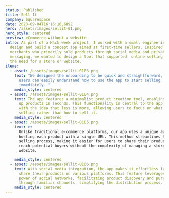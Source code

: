 ```yaml
---
status: Published
title: Sell It
company: Squarespace
date: 2023-09-04T16:16:10.689Z
hero: /assets/images/sellit-01.png
hero_style: centered
preview: eCommerce without a website
intro: As part of a Hack week project, I worked with a small engineering team to
  design and build a concept app aimed at first-time sellers. Inspired by
  merchants who primarily sold products through social media and private
  messaging, we wanted to design a tool that supported  online selling without
  the need for a store or website.
items:
  - asset: /assets/images/sellit-0103.png
    text: "We designed the onboarding to be quick and straightforward, ensuring
      users can easily understand how to use the app to start selling
      immediately. "
    media_style: centered
  - asset: /assets/images/sellit-0104.png
    text: The app features a minimalist product creation tool, enabling users to set
      up products in seconds. This functionality is central to the app, designed
      with the idea that less is more, allowing users to focus on what they're
      selling rather than how to sell it.
    media_style: centered
  - asset: /assets/images/sellit-0105.png
    text: >+
      Unlike traditional e-commerce platforms, our app uses a unique approach by
      hosting each product with a single URL. This method streamlines the
      selling process, making it easier for users to share their products and
      reach potential buyers without the complexity of managing a store or
      website.

    media_style: centered
  - asset: /assets/images/sellit-0106.png
    text: With social media integration, the app makes it effortless for users to
      share their products on various platforms. This feature leverages the
      power of social networks, facilitating product discovery and purchase
      through familiar channels, simplifying the distribution process.
    media_style: centered
---
```

